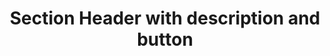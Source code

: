 ---
title: Section Header with description and button
category: Application
paid: true
isActive: true
ltr: {"preview":"function App() {\n    return (\n        <div className=\"max-w-screen-xl mx-auto px-4 md:px-8\">\n            <div className=\"items-start justify-between py-4 border-b md:flex\">\n                <div className=\"max-w-lg\">\n                    <h3 className=\"text-gray-800 text-2xl font-bold\">\n                        Team members\n                    </h3>\n                    <p className=\"text-gray-600 mt-2\">\n                        Lorem Ipsum is simply dummy text of the printing and typesetting industry.\n                    </p>\n                </div>\n                <div className=\"mt-6 md:mt-0\">\n                    <a\n                        href=\"javascript:void(0)\"\n                        className=\"block px-4 py-2 text-center text-white duration-150 font-medium bg-indigo-600 rounded-lg hover:bg-indigo-500 active:bg-indigo-700 md:text-sm\"\n                    >\n                        New member\n                    </a>\n                </div>\n            </div>\n        </div>\n    )\n}","react":{"jsxTail":[{"code":"export default () => {\n    return (\n        <div className=\"max-w-screen-xl mx-auto px-4 md:px-8\">\n            <div className=\"items-start justify-between py-4 border-b md:flex\">\n                <div className=\"max-w-lg\">\n                    <h3 className=\"text-gray-800 text-2xl font-bold\">\n                        Team members\n                    </h3>\n                    <p className=\"text-gray-600 mt-2\">\n                        Lorem Ipsum is simply dummy text of the printing and typesetting industry.\n                    </p>\n                </div>\n                <div className=\"mt-6 md:mt-0\">\n                    <a\n                        href=\"javascript:void(0)\"\n                        className=\"block px-4 py-2 text-center text-white duration-150 font-medium bg-indigo-600 rounded-lg hover:bg-indigo-500 active:bg-indigo-700 md:text-sm\"\n                    >\n                        New member\n                    </a>\n                </div>\n            </div>\n        </div>\n    )\n}","label":"App.jsx"}],"jsxCss":[]},"vue":{"vueTail":[],"vueCss":[]}}
rtl: {"preview":"function App() {\n\n    return (\n        <div className=\"max-w-screen-xl mx-auto px-4 md:px-8\">\n            <div className=\"items-start justify-between py-4 border-b md:flex\">\n                <div className=\"max-w-lg\">\n                    <h3 className=\"text-gray-800 text-2xl font-bold\">\n                        أعضاء الفريق\n                    </h3>\n                    <p className=\"text-gray-600 mt-2\">\n                        لوريم إيبسوم هو ببساطة نص شكلي يستخدم في صناعة الطباعة والتنضيد.\n                    </p>\n                </div>\n                <div className=\"mt-6 md:mt-0\">\n                    <a\n                        href=\"javascript:void(0)\"\n                        className=\"block px-4 py-2 text-center text-white duration-150 font-medium bg-indigo-600 rounded-lg hover:bg-indigo-500 active:bg-indigo-700 md:text-sm\"\n                    >\n                        عضو جديد\n                    </a>\n                </div>\n            </div>\n        </div>\n    )\n}","vue":{"vueCss":[],"vueTail":[]},"react":{"jsxCss":[],"jsxTail":[{"label":"App.jsx","code":"export default () => {\n\n    return (\n        <div className=\"max-w-screen-xl mx-auto px-4 md:px-8\">\n            <div className=\"items-start justify-between py-4 border-b md:flex\">\n                <div className=\"max-w-lg\">\n                    <h3 className=\"text-gray-800 text-2xl font-bold\">\n                        أعضاء الفريق\n                    </h3>\n                    <p className=\"text-gray-600 mt-2\">\n                        لوريم إيبسوم هو ببساطة نص شكلي يستخدم في صناعة الطباعة والتنضيد.\n                    </p>\n                </div>\n                <div className=\"mt-6 md:mt-0\">\n                    <a\n                        href=\"javascript:void(0)\"\n                        className=\"block px-4 py-2 text-center text-white duration-150 font-medium bg-indigo-600 rounded-lg hover:bg-indigo-500 active:bg-indigo-700 md:text-sm\"\n                    >\n                        عضو جديد\n                    </a>\n                </div>\n            </div>\n        </div>\n    )\n}"}]}}
slug: /section-headers
id: d27d0691-2e78-4c62-8f59-0e48b8f61cbf
created_at: 1668950814230
---